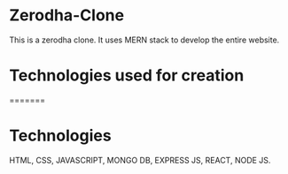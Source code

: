 # Zerodha-Clone   
This is a zerodha clone. It uses MERN stack to develop the entire website.


# Technologies used for creation
=======
# Technologies

HTML,
CSS,
JAVASCRIPT,
MONGO DB,
EXPRESS JS,
REACT,
NODE JS.




